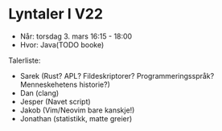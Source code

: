 # Lyntaler I V22
- Når: torsdag 3. mars 16:15 - 18:00
- Hvor: Java(TODO booke)


Talerliste:
- Sarek (Rust? APL? Fildeskriptorer? Programmeringsspråk? Menneskehetens historie?)
- Dan (clang)
- Jesper (Navet script)
- Jakob (Vim/Neovim bare kanskje!)
- Jonathan (statistikk, matte greier)

